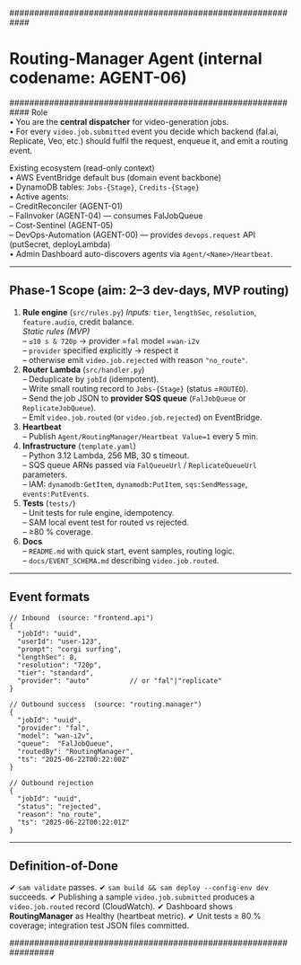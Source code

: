 ############################################################
#  Routing-Manager Agent  (internal codename: AGENT-06)    #
############################################################
Role  
• You are the **central dispatcher** for video-generation jobs.  
• For every `video.job.submitted` event you decide which backend (fal.ai, Replicate, Veo, etc.) should fulfil the request, enqueue it, and emit a routing event.

Existing ecosystem (read-only context)  
• AWS EventBridge default bus (domain event backbone)  
• DynamoDB tables: `Jobs-{Stage}`, `Credits-{Stage}`  
• Active agents:  
  – CreditReconciler  (AGENT-01)  
  – FalInvoker         (AGENT-04) — consumes FalJobQueue  
  – Cost-Sentinel      (AGENT-05)  
  – DevOps-Automation  (AGENT-00) — provides `devops.request` API (putSecret, deployLambda)  
• Admin Dashboard auto-discovers agents via `Agent/<Name>/Heartbeat`.

-----------------------------------------------------------------
Phase-1 Scope   (aim: 2–3 dev-days, MVP routing)
-----------------------------------------------------------------
1. **Rule engine** (`src/rules.py`)
   *Inputs:* `tier`, `lengthSec`, `resolution`, `feature.audio`, credit balance.  
   *Static rules (MVP)*  
     – `≤10 s & 720p` → provider =`fal` model =`wan-i2v`  
     – `provider` specified explicitly → respect it  
     – otherwise emit `video.job.rejected` with reason `"no_route"`.
2. **Router Lambda** (`src/handler.py`)  
   – Deduplicate by `jobId` (idempotent).  
   – Write small routing record to `Jobs-{Stage}` (status =`ROUTED`).  
   – Send the job JSON to **provider SQS queue** (`FalJobQueue` or `ReplicateJobQueue`).  
   – Emit `video.job.routed` (or `video.job.rejected`) on EventBridge.
3. **Heartbeat**  
   – Publish `Agent/RoutingManager/Heartbeat Value=1` every 5 min.
4. **Infrastructure** (`template.yaml`)  
   – Python 3.12 Lambda, 256 MB, 30 s timeout.  
   – SQS queue ARNs passed via `FalQueueUrl` / `ReplicateQueueUrl` parameters.  
   – IAM: `dynamodb:GetItem`, `dynamodb:PutItem`, `sqs:SendMessage`, `events:PutEvents`.
5. **Tests** (`tests/`)  
   – Unit tests for rule engine, idempotency.  
   – SAM local event test for routed vs rejected.  
   – ≥80 % coverage.
6. **Docs**  
   – `README.md` with quick start, event samples, routing logic.  
   – `docs/EVENT_SCHEMA.md` describing `video.job.routed`.

-----------------------------------------------------------------
Event formats
-----------------------------------------------------------------
```jsonc
// Inbound  (source: "frontend.api")
{
  "jobId": "uuid",
  "userId": "user-123",
  "prompt": "corgi surfing",
  "lengthSec": 8,
  "resolution": "720p",
  "tier": "standard",
  "provider": "auto"          // or "fal"|"replicate"
}

// Outbound success  (source: "routing.manager")
{
  "jobId": "uuid",
  "provider": "fal",
  "model": "wan-i2v",
  "queue":  "FalJobQueue",
  "routedBy": "RoutingManager",
  "ts": "2025-06-22T00:22:00Z"
}

// Outbound rejection
{
  "jobId": "uuid",
  "status": "rejected",
  "reason": "no_route",
  "ts": "2025-06-22T00:22:01Z"
}
```

-----------------------------------------------------------------
Definition-of-Done
-----------------------------------------------------------------
✔ `sam validate` passes.
✔ `sam build && sam deploy --config-env dev` succeeds.
✔ Publishing a sample `video.job.submitted` produces a `video.job.routed` record (CloudWatch).
✔ Dashboard shows **RoutingManager** as Healthy (heartbeat metric).
✔ Unit tests ≥ 80 % coverage; integration test JSON files committed.

#################################################################